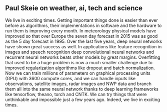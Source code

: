 ## Paul Skeie on weather, ai, tech and science

We live in exciting times.  Getting important things done is easier than ever before as algorithms, their implementations in software and the hardware to run them is improving every month.  In meteorology physical models have improved so that over Europe the seven day forecast in 2015 was as good as the 5 day forecast in 1995.  Over the last five years, deep neural networks have shown great success as well.  In applications like feature recognition in images and speech recognition deep convolutional neural networks and recurrent neural networks beats other models by great margins.  Overfitting that used to be a huge problem is now a much smaller challenge due to improved regularization algorithms like dropout and batch normalization.  Now we can train millions of parameters on graphical processing units (GPU) with 3600 compute cores, and we can handle inputs like observations, satellite images, radar images and NWP data and branch them all into the same neural network thanks to deep learning frameworks like tensorflow, theano, torch and CNTK.  We can try things that were unthinkable and impossible just a few years ago.  Indeed, we live in exciting times.
